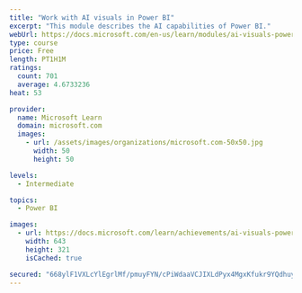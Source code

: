 ```yaml
---
title: "Work with AI visuals in Power BI"
excerpt: "This module describes the AI capabilities of Power BI."
webUrl: https://docs.microsoft.com/en-us/learn/modules/ai-visuals-power-bi/
type: course
price: Free
length: PT1H1M
ratings:
  count: 701
  average: 4.6733236
heat: 53

provider:
  name: Microsoft Learn
  domain: microsoft.com
  images:
    - url: /assets/images/organizations/microsoft.com-50x50.jpg
      width: 50
      height: 50

levels:
  - Intermediate

topics:
  - Power BI

images:
  - url: https://docs.microsoft.com/learn/achievements/ai-visuals-power-bi-social.png
    width: 643
    height: 321
    isCached: true

secured: "668ylF1VXLcYlEgrlMf/pmuyFYN/cPiWdaaVCJIXLdPyx4MgxKfukr9YQdhuyJkWp1yeFgKPnuLsINKfCBvU4ezjGX6p7CKBTECJOTLPW6whfUNn6GxGX62OoJ7OjOrVMSHDK+qluU3J4lY96kwJ9PjLRmWQ2/B2Zl7BFduVc8+VRm+kJp/Kj27lb1/t7lVWORa06OEOrnVgraF52ubpbMJGVVMvkCqSzAfhJpiH+g6V91+8JSvueGfxHKChnndpOD/N/fDCKINps0yjTV9EgVA2DczYnO0srcA/Kl7X/+5Vqr0/SOwEpNkj4TNPf+ZEvQBdD80jmMgwXA935KRSijt/ZuKCWyL5IrRYv5p5iNyGDb2sliuYP4T32q0a+bP5gmshhPe2na87s5ctddBQ4wTtYTvciUVpmD9ktIXKzRk=;xMZ53a+eCA4EM9wjlEo4cg=="
---
```


